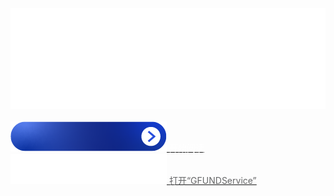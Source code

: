 <div class="cover-main" >
    <div class="logo">
	<div  class='homeLogo' ></div>
	<div class="pos-ri">
        <div class="begin clearfix">
			<img  class='homeTxt' src="./img/home_txt.png">
			<br/><br/>
			<a class="fr  startBtn pos-r" href="#/?id=欢迎辞">
				<img src="./img/begin.png">
				<span class='coverpage_btn_text'  style='color:#FFFFFF'>开始阅读</span>
			</a>
			<br/>
          <a class="fr startBtn pos-r" href="https://iservice.citics.com/" target="_blank">
            <img src="./img/btn1.png">
			<span class='coverpage_btn_text' style='color:#656667' >打开“GFUNDService”</span>
          </a>
        </div>
		</div>
    </div>
	<div class='tag'></div>
  </div>
